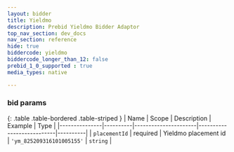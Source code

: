 ```yaml
---
layout: bidder
title: Yieldmo
description: Prebid Yieldmo Bidder Adaptor
top_nav_section: dev_docs
nav_section: reference
hide: true
biddercode: yieldmo
biddercode_longer_than_12: false
prebid_1_0_supported : true
media_types: native

---
```



### bid params

{: .table .table-bordered .table-striped }
| Name          | Scope    | Description          | Example                   | Type     |
|---------------|----------|----------------------|---------------------------|----------|
| `placementId` | required | Yieldmo placement id | `'ym_825209316101005155'` | `string` |
